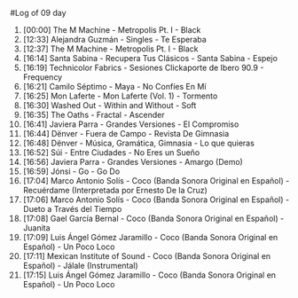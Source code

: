 #Log of 09 day

1. [00:00] The M Machine - Metropolis Pt. I - Black
1. [12:33] Alejandra Guzmán - Singles - Te Esperaba
1. [12:37] The M Machine - Metropolis Pt. I - Black
1. [16:14] Santa Sabina - Recupera Tus Clásicos - Santa Sabina - Espejo
1. [16:19] Technicolor Fabrics - Sesiones Clickaporte de Ibero 90.9 - Frequency
1. [16:21] Camilo Séptimo - Maya - No Confíes En Mí
1. [16:25] Mon Laferte - Mon Laferte (Vol. 1) - Tormento
1. [16:30] Washed Out - Within and Without - Soft
1. [16:35] The Oaths - Fractal - Ascender
1. [16:41] Javiera Parra - Grandes Versiones - El Compromiso
1. [16:44] Dënver - Fuera de Campo - Revista De Gimnasia
1. [16:48] Dënver - Música, Gramática, Gimnasia - Lo que quieras
1. [16:52] Súi - Entre Ciudades - No Eres un Sueño
1. [16:56] Javiera Parra - Grandes Versiones - Amargo (Demo)
1. [16:59] Jónsi - Go - Go Do
1. [17:04] Marco Antonio Solís - Coco (Banda Sonora Original en Español) - Recuérdame (Interpretada por Ernesto De la Cruz)
1. [17:06] Marco Antonio Solís - Coco (Banda Sonora Original en Español) - Dueto a Través del Tiempo
1. [17:08] Gael García Bernal - Coco (Banda Sonora Original en Español) - Juanita
1. [17:09] Luis Ángel Gómez Jaramillo - Coco (Banda Sonora Original en Español) - Un Poco Loco
1. [17:11] Mexican Institute of Sound - Coco (Banda Sonora Original en Español) - Jálale (Instrumental)
1. [17:15] Luis Ángel Gómez Jaramillo - Coco (Banda Sonora Original en Español) - Un Poco Loco
